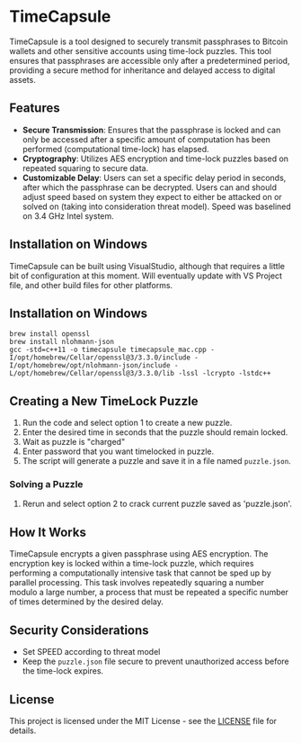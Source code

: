 # TimeCapsule
TimeCapsule is a tool designed to securely transmit passphrases to Bitcoin wallets and other sensitive accounts using time-lock puzzles. This tool ensures that passphrases are accessible only after a predetermined period, providing a secure method for inheritance and delayed access to digital assets.

## Features

- **Secure Transmission**: Ensures that the passphrase is locked and can only be accessed after a specific amount of computation has been performed (computational time-lock) has elapsed.
- **Cryptography**: Utilizes AES encryption and time-lock puzzles based on repeated squaring to secure data.
- **Customizable Delay**: Users can set a specific delay period in seconds, after which the passphrase can be decrypted.  Users can and should adjust speed based on system they expect to either be attacked on or solved on (taking into consideration threat model).  Speed was baselined on 3.4 GHz Intel system.

## Installation on Windows

TimeCapsule can be built using VisualStudio, although that requires a little bit of configuration at this moment.  Will eventually update with VS Project file, and other build files for other platforms.

## Installation on Windows

```
brew install openssl
brew install nlohmann-json
gcc -std=c++11 -o timecapsule timecapsule_mac.cpp -I/opt/homebrew/Cellar/openssl@3/3.3.0/include -I/opt/homebrew/opt/nlohmann-json/include -L/opt/homebrew/Cellar/openssl@3/3.3.0/lib -lssl -lcrypto -lstdc++
```


## Creating a New TimeLock Puzzle

1. Run the code and select option 1 to create a new puzzle.
2. Enter the desired time in seconds that the puzzle should remain locked.
3. Wait as puzzle is "charged"
4. Enter password that you want timelocked in puzzle.
5. The script will generate a puzzle and save it in a file named `puzzle.json`.

### Solving a Puzzle

1. Rerun and select option 2 to crack current puzzle saved as 'puzzle.json'.

## How It Works

TimeCapsule encrypts a given passphrase using AES encryption. The encryption key is locked within a time-lock puzzle, which requires performing a computationally intensive task that cannot be sped up by parallel processing. This task involves repeatedly squaring a number modulo a large number, a process that must be repeated a specific number of times determined by the desired delay.

## Security Considerations

- Set SPEED according to threat model
- Keep the `puzzle.json` file secure to prevent unauthorized access before the time-lock expires.

## License

This project is licensed under the MIT License - see the [LICENSE](LICENSE) file for details.
